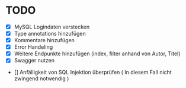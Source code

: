 # TODO
- [x] MySQL Logindaten verstecken
- [x] Type annotations hinzufügen
- [x] Kommentare hinzufügen
- [x] Error Handeling
- [x] Weitere Endpunkte hinzufügen (index, filter anhand von Autor, Titel)
- [x] Swagger nutzen
- [] Anfälligkeit von SQL Injektion überprüfen ( In diesem Fall nicht zwingend notwendig )